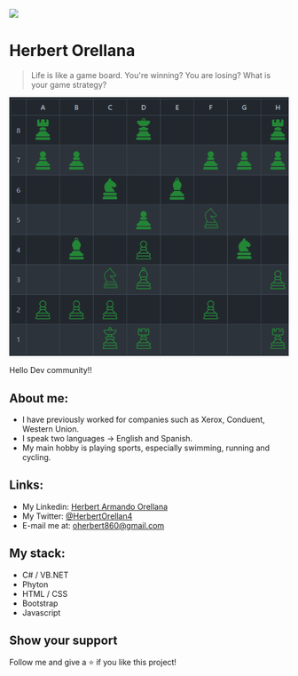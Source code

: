 ![](https://img.shields.io/badge/Microverse-blueviolet)

# Herbert Orellana

> Life is like a game board. You're winning? You are losing? What is your game strategy?

![screenshot](./app_screenshot.png)

Hello Dev community!!

## About me:

- I have previously worked for companies such as Xerox, Conduent, Western Union.
- I speak two languages ​​-> English and Spanish.
- My main hobby is playing sports, especially swimming, running and cycling.

## Links:

- My Linkedin: [Herbert Armando Orellana](https://www.linkedin.com/in/armando-orellana-a0b50b34/)
- My Twitter: [@HerbertOrellan4](https://twitter.com/HerbertOrellan4)
- E-mail me at: oherbert860@gmail.com


## My stack:

- C# / VB.NET
- Phyton
- HTML / CSS
- Bootstrap
- Javascript

## Show your support

Follow me  and give a ⭐️ if you like this project!